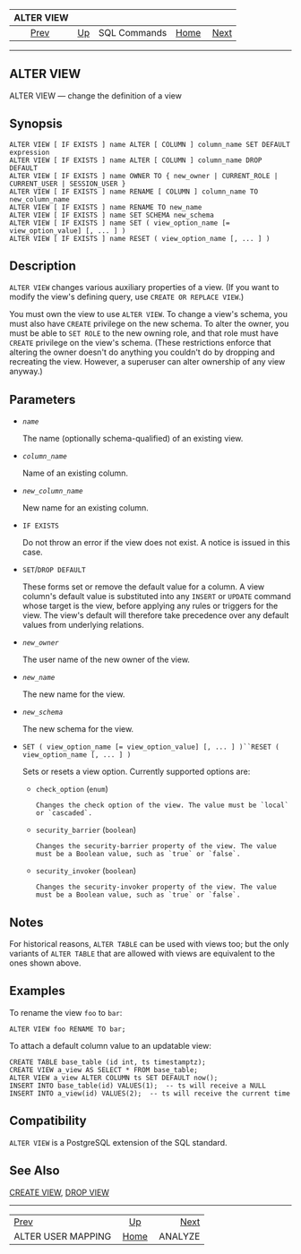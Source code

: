 <!--?xml version="1.0" encoding="UTF-8" standalone="no"?-->

|                        ALTER VIEW                       |                                        |              |                                                       |                                     |
| :-----------------------------------------------------: | :------------------------------------- | :----------: | ----------------------------------------------------: | ----------------------------------: |
| [Prev](sql-alterusermapping.html "ALTER USER MAPPING")  | [Up](sql-commands.html "SQL Commands") | SQL Commands | [Home](index.html "PostgreSQL 17devel Documentation") |  [Next](sql-analyze.html "ANALYZE") |

***

## ALTER VIEW

ALTER VIEW — change the definition of a view

## Synopsis

    ALTER VIEW [ IF EXISTS ] name ALTER [ COLUMN ] column_name SET DEFAULT expression
    ALTER VIEW [ IF EXISTS ] name ALTER [ COLUMN ] column_name DROP DEFAULT
    ALTER VIEW [ IF EXISTS ] name OWNER TO { new_owner | CURRENT_ROLE | CURRENT_USER | SESSION_USER }
    ALTER VIEW [ IF EXISTS ] name RENAME [ COLUMN ] column_name TO new_column_name
    ALTER VIEW [ IF EXISTS ] name RENAME TO new_name
    ALTER VIEW [ IF EXISTS ] name SET SCHEMA new_schema
    ALTER VIEW [ IF EXISTS ] name SET ( view_option_name [= view_option_value] [, ... ] )
    ALTER VIEW [ IF EXISTS ] name RESET ( view_option_name [, ... ] )

## Description

`ALTER VIEW` changes various auxiliary properties of a view. (If you want to modify the view's defining query, use `CREATE OR REPLACE VIEW`.)

You must own the view to use `ALTER VIEW`. To change a view's schema, you must also have `CREATE` privilege on the new schema. To alter the owner, you must be able to `SET ROLE` to the new owning role, and that role must have `CREATE` privilege on the view's schema. (These restrictions enforce that altering the owner doesn't do anything you couldn't do by dropping and recreating the view. However, a superuser can alter ownership of any view anyway.)

## Parameters

* *`name`*

    The name (optionally schema-qualified) of an existing view.

* *`column_name`*

    Name of an existing column.

* *`new_column_name`*

    New name for an existing column.

* `IF EXISTS`

    Do not throw an error if the view does not exist. A notice is issued in this case.

* `SET`/`DROP DEFAULT`

    These forms set or remove the default value for a column. A view column's default value is substituted into any `INSERT` or `UPDATE` command whose target is the view, before applying any rules or triggers for the view. The view's default will therefore take precedence over any default values from underlying relations.

* *`new_owner`*

    The user name of the new owner of the view.

* *`new_name`*

    The new name for the view.

* *`new_schema`*

    The new schema for the view.

* `SET ( view_option_name [= view_option_value] [, ... ] )``RESET ( view_option_name [, ... ] )`

    Sets or resets a view option. Currently supported options are:

  * `check_option` (`enum`)

        Changes the check option of the view. The value must be `local` or `cascaded`.

  * `security_barrier` (`boolean`)

        Changes the security-barrier property of the view. The value must be a Boolean value, such as `true` or `false`.

  * `security_invoker` (`boolean`)

        Changes the security-invoker property of the view. The value must be a Boolean value, such as `true` or `false`.

## Notes

For historical reasons, `ALTER TABLE` can be used with views too; but the only variants of `ALTER TABLE` that are allowed with views are equivalent to the ones shown above.

## Examples

To rename the view `foo` to `bar`:

    ALTER VIEW foo RENAME TO bar;

To attach a default column value to an updatable view:

    CREATE TABLE base_table (id int, ts timestamptz);
    CREATE VIEW a_view AS SELECT * FROM base_table;
    ALTER VIEW a_view ALTER COLUMN ts SET DEFAULT now();
    INSERT INTO base_table(id) VALUES(1);  -- ts will receive a NULL
    INSERT INTO a_view(id) VALUES(2);  -- ts will receive the current time

## Compatibility

`ALTER VIEW` is a PostgreSQL extension of the SQL standard.

## See Also

[CREATE VIEW](sql-createview.html "CREATE VIEW"), [DROP VIEW](sql-dropview.html "DROP VIEW")

***

|                                                         |                                                       |                                     |
| :------------------------------------------------------ | :---------------------------------------------------: | ----------------------------------: |
| [Prev](sql-alterusermapping.html "ALTER USER MAPPING")  |         [Up](sql-commands.html "SQL Commands")        |  [Next](sql-analyze.html "ANALYZE") |
| ALTER USER MAPPING                                      | [Home](index.html "PostgreSQL 17devel Documentation") |                             ANALYZE |
